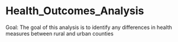 # Health_Outcomes_Analysis

Goal: The goal of this analysis is to identify any differences in health measures between rural and urban counties

